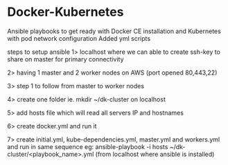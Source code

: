 # Docker-Kubernetes
Ansible playbooks to get ready with Docker CE installation and Kubernetes with pod network configuration
Added yml scripts


steps to setup ansible
1> localhost where we can able to create ssh-key to share on master for primary connectivity

2> having 1 master and 2 worker nodes on AWS (port opened 80,443,22)

3> step 1 to follow from master to worker nodes

4> create one folder ie. mkdir ~/dk-cluster on localhost

5> add hosts file which will read all servers IP and hostnames

6> create docker.yml and run it

7> create initial.yml, kube-dependencies.yml, master.yml and workers.yml and run in same sequence
eg: ansible-playbook -i hosts ~/dk-cluster/<playbook_name>.yml (from localhost where ansible is installed)
